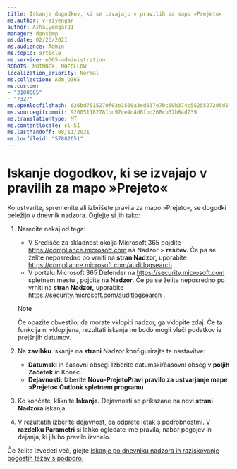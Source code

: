 ```yaml
---
title: Iskanje dogodkov, ki se izvajajo v pravilih za mapo »Prejeto«
ms.author: v-aiyengar
author: AshaIyengar21
manager: dansimp
ms.date: 02/26/2021
ms.audience: Admin
ms.topic: article
ms.service: o365-administration
ROBOTS: NOINDEX, NOFOLLOW
localization_priority: Normal
ms.collection: Adm_O365
ms.custom:
- "3100005"
- "7327"
ms.openlocfilehash: 626bd7515270f03e1560a3ed637e7bc60b374c5525527205d5f6775e4758f07a
ms.sourcegitcommit: 920051182781bd97ce4d4d6fbd268cb37b84d239
ms.translationtype: MT
ms.contentlocale: sl-SI
ms.lasthandoff: 08/11/2021
ms.locfileid: "57882651"
---
```

# <a name="find-events-performed-on-inbox-rules"></a>Iskanje dogodkov, ki se izvajajo v pravilih za mapo »Prejeto«

Ko ustvarite, spremenite ali izbrišete pravila za mapo »Prejeto«, se dogodki beležijo v dnevnik nadzora. Oglejte si jih tako:

1. Naredite nekaj od tega:
   - V Središče za skladnost okolja Microsoft 365 pojdite <https://compliance.microsoft.com> na Nadzor  \> **rešitev.** Če pa se želite neposredno po vrniti na **stran Nadzor,** uporabite <https://compliance.microsoft.com/auditlogsearch> .
   - V portalu Microsoft 365 Defender na <https://security.microsoft.com> spletnem mestu , pojdite na **Nadzor**. Če pa se želite neposredno po vrniti na **stran Nadzor,** uporabite <https://security.microsoft.com/auditlogsearch> .

    > [!NOTE]
    > Če opazite obvestilo, da morate vklopiti nadzor, ga vklopite zdaj. Če ta funkcija ni vklopljena, rezultati iskanja ne bodo mogli vleči podatkov iz prejšnjih datumov.

2. Na **zavihku** Iskanje na **strani** Nadzor konfigurirajte te nastavitve:
   - **Datumski** in časovni obseg: Izberite datumski/časovni obseg v **poljih** **Začetek** in Konec.
   - **Dejavnosti:** Izberite **Novo-PrejetoPravi pravilo za ustvarjanje mape »Prejeto« Outlook spletnem programu**

3. Ko končate, kliknite **Iskanje.** Dejavnosti so prikazane na novi **strani Nadzora** iskanja.

4. V rezultatih izberite dejavnost, da odprete letak s podrobnostmi. V **razdelku Parametri** si lahko ogledate ime pravila, nabor pogojev in dejanja, ki jih bo pravilo izvnelo.

Če želite izvedeti več, glejte [Iskanje po dnevniku nadzora in raziskovanje pogostih težav s podporo.](https://docs.microsoft.com/microsoft-365/compliance/auditing-troubleshooting-scenarios)
